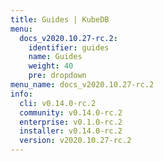 ```yaml
---
title: Guides | KubeDB
menu:
  docs_v2020.10.27-rc.2:
    identifier: guides
    name: Guides
    weight: 40
    pre: dropdown
menu_name: docs_v2020.10.27-rc.2
info:
  cli: v0.14.0-rc.2
  community: v0.14.0-rc.2
  enterprise: v0.1.0-rc.2
  installer: v0.14.0-rc.2
  version: v2020.10.27-rc.2
---
```


